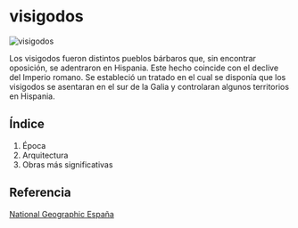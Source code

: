 
# visigodos
![visigodos](/img/visigodos.jpg)

Los visigodos fueron distintos pueblos bárbaros que, sin encontrar oposición, se adentraron en Hispania. Este hecho coincide con el declive del Imperio romano. Se estableció un tratado en el cual se disponía que los visigodos se asentaran en el sur de la Galia y controlaran algunos territorios en Hispania.

## Índice
1. Época 
2. Arquitectura 
3. Obras más significativas 

## Referencia
[National Geographic España](https://historia.nationalgeographic.com.es/temas/visigodos)
